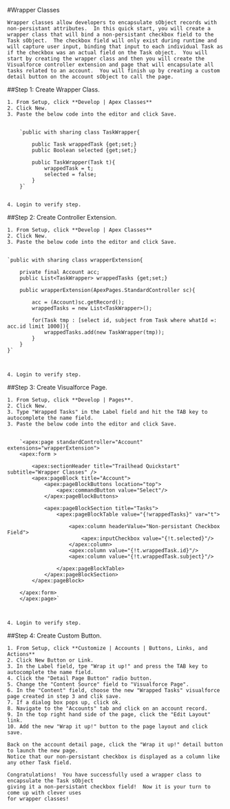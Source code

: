 #Wrapper Classes

	Wrapper classes allow developers to encapsulate sObject records with non-persistant attributes.  In this quick start, you will create a wrapper class that will bind a non-persistant checkbox field to the Task sObject.  The checkbox field will only exist during runtime and will capture user input, binding that input to each individual Task as if the checkbox was an actual field on the Task object.  You will start by creating the wrapper class and then you will create the Visualforce controller extension and page that will encapsulate all tasks related to an account.  You will finish up by creating a custom detail button on the account sObject to call the page.


##Step 1: Create Wrapper Class.

	1. From Setup, click **Develop | Apex Classes**
	2. Click New.
	3. Paste the below code into the editor and click Save.


		`public with sharing class TaskWrapper{

		    public Task wrappedTask {get;set;}
		    public Boolean selected {get;set;}

		    public TaskWrapper(Task t){
		        wrappedTask = t;
		        selected = false;
		    }
		}`


	4. Login to verify step.

##Step 2: Create Controller Extension.

	1. From Setup, click **Develop | Apex Classes**
	2. Click New.
	3. Paste the below code into the editor and click Save.


	`public with sharing class wrapperExtension{

	    private final Account acc;
	    public List<TaskWrapper> wrappedTasks {get;set;}

	    public wrapperExtension(ApexPages.StandardController sc){

	        acc = (Account)sc.getRecord();
	        wrappedTasks = new List<TaskWrapper>();

	        for(Task tmp : [select id, subject from Task where whatId =: acc.id limit 1000]){
	            wrappedTasks.add(new TaskWrapper(tmp));
	        }
	    }
	}`



	4. Login to verify step.

##Step 3: Create Visualforce Page.

	1. From Setup, click **Develop | Pages**.
	2. Click New.
	3. Type "Wrapped Tasks" in the Label field and hit the TAB key to autocomplete the name field.
	3. Paste the below code into the editor and click Save.


		`<apex:page standardController="Account" extensions="wrapperExtension">
		<apex:form >

		    <apex:sectionHeader title="Trailhead Quickstart" subtitle="Wrapper Classes" />
		    <apex:pageBlock title="Account">
		        <apex:pageBlockButtons location="top">
		            <apex:commandButton value="Select"/>
		        </apex:pageBlockButtons>

		        <apex:pageBlockSection title="Tasks">
		            <apex:pageBlockTable value="{!wrappedTasks}" var="t">

		                <apex:column headerValue="Non-persistant Checkbox Field">
		                    <apex:inputCheckbox value="{!t.selected}"/>
		                </apex:column>
		                <apex:column value="{!t.wrappedTask.id}"/>
		                <apex:column value="{!t.wrappedTask.subject}"/>

		            </apex:pageBlockTable>
		        </apex:pageBlockSection>
		    </apex:pageBlock>

		</apex:form>
		</apex:page>`



	4. Login to verify step.

##Step 4: Create Custom Button.

	1. From Setup, click **Customize | Accounts | Buttons, Links, and Actions**
	2. Click New Button or Link.
	3. In the Label field, tpe "Wrap it up!" and press the TAB key to autocomplete the name field.
	4. Click the "Detail Page Button" radio button.
	5. Change the "Content Source" field to "Visualforce Page".
	6. In the "Content" field, choose the new "Wrapped Tasks" visualforce page created in step 3 and clik save.
	7. If a dialog box pops up, click ok.
	8. Navigate to the "Accounts" tab and click on an account record.
	9. In the top right hand side of the page, click the "Edit Layout" link.
	10. Add the new "Wrap it up!" button to the page layout and click save.

	Back on the account detail page, click the "Wrap it up!" detail button to launch the new page.
	Notice that our non-persistant checkbox is displayed as a column like any other Task field.

	Congratulations!  You have successfully used a wrapper class to encapsulate the Task sObject
	giving it a non-persistant checkbox field!  Now it is your turn to come up with clever uses
	for wrapper classes!